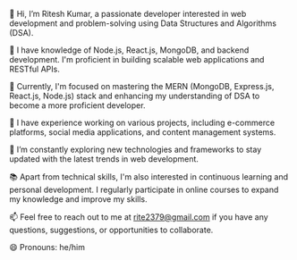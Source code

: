 👋 Hi, I’m Ritesh Kumar, a passionate developer interested in web development and problem-solving using Data Structures and Algorithms (DSA).

👀 I have knowledge of Node.js, React.js, MongoDB, and backend development. I'm proficient in building scalable web applications and RESTful APIs.

🌱 Currently, I'm focused on mastering the MERN (MongoDB, Express.js, React.js, Node.js) stack and enhancing my understanding of DSA to become a more proficient developer.

💼 I have experience working on various projects, including e-commerce platforms, social media applications, and content management systems.

🔭 I’m constantly exploring new technologies and frameworks to stay updated with the latest trends in web development.

📚 Apart from technical skills, I'm also interested in continuous learning and personal development. I regularly participate in online courses to expand my knowledge and improve my skills.

📫 Feel free to reach out to me at rite2379@gmail.com if you have any questions, suggestions, or opportunities to collaborate.

😄 Pronouns: he/him

<!---
Ritesh1244/Ritesh1244 is a ✨ special ✨ repository because its `README.md` (this file) appears on your GitHub profile.
You can click the Preview link to take a look at your changes.
--->
